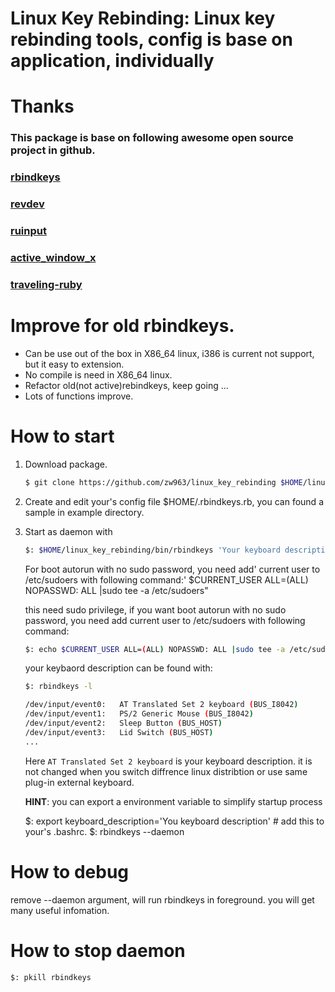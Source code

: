 # Linux Key Rebinding:  Linux key rebinding tools, config is base on application, individually

# Thanks

### This package is base on following awesome open source project in github.

### [rbindkeys](https://github.com/kui/rbindkeys)

### [revdev](https://github.com/kui/revdev)

### [ruinput](https://github.com/kui/ruinput)

### [active_window_x](https://github.com/kui/active_window_x)

### [traveling-ruby](https://github.com/phusion/traveling-ruby)

# Improve for old rbindkeys.

- Can be use out of the box in X86_64 linux, i386 is current not support, but it easy to extension.
- No compile is need in X86_64 linux.
- Refactor old(not active)rebindkeys, keep going ...
- Lots of functions improve.

# How to start

1. Download package.

   ```sh
   $ git clone https://github.com/zw963/linux_key_rebinding $HOME/linux_key_rebinding
   ```

2. Create and edit your's config file $HOME/.rbindkeys.rb, you can found a sample in example directory.

3. Start as daemon with

   ```sh
   $: $HOME/linux_key_rebinding/bin/rbindkeys 'Your keyboard description' --daemon
   ```

    For boot autorun with no sudo password, you need add'
    current user to /etc/sudoers with following command:'
     $CURRENT_USER ALL=(ALL) NOPASSWD: ALL |sudo tee -a /etc/sudoers"

   this need sudo privilege, if you want boot autorun with no sudo password, 
   you need add current user to /etc/sudoers with following command:

   ```sh
   $: echo $CURRENT_USER ALL=(ALL) NOPASSWD: ALL |sudo tee -a /etc/sudoers
   ```
   your keybaord description can be found with:
   
   ```sh
   $: rbindkeys -l

   /dev/input/event0:	AT Translated Set 2 keyboard (BUS_I8042)
   /dev/input/event1:	PS/2 Generic Mouse (BUS_I8042)
   /dev/input/event2:	Sleep Button (BUS_HOST)
   /dev/input/event3:	Lid Switch (BUS_HOST)
   ...
   ```

   Here `AT Translated Set 2 keyboard` is your keyboard description.
   it is not changed when you switch diffrence linux distribtion
   or use same plug-in external keyboard.
   
   __HINT__: you can export a environment variable to simplify startup process

   $: export keyboard_description='You keyboard description' # add this to your's .bashrc.
   $: rbindkeys --daemon

#  How to debug

remove --daemon argument, will run rbindkeys in foreground.
you will get many useful infomation.

# How to stop daemon

```sh
$: pkill rbindkeys
```
